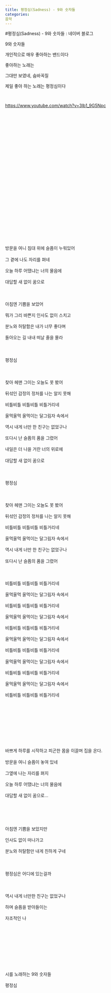 ```yaml
---
title: 평정심(Sadness) - 9와 숫자들
categories:
음악
---
```

#평정심(Sadness) - 9와 숫자들 : 네이버 블로그
<div class="wrap_rabbit pcol2 _param(1) _postViewArea222587958020" id="post-view222587958020">
<!-- Rabbit HTML --><div class="se-viewer se-theme-default" lang="ko-KR">
<!-- SE_DOC_HEADER_END -->
<div class="se-main-container">
<div class="se-component se-text se-l-default" id="SE-2e559a2d-e828-4e60-854a-03642820fcbe">
<div class="se-component-content">
<div class="se-section se-section-text se-l-default">
<div class="se-module se-module-text">
<!-- SE-TEXT { --><p class="se-text-paragraph se-text-paragraph-align-" id="SE-ef1c2f5d-20cd-4080-93f2-5e4cf772756a" style=""><span class="se-fs- se-ff-" id="SE-3f14d3a2-ee65-4dd1-abf5-6ea3159c9e78" style="">9와 숫자들</span></p><!-- } SE-TEXT --><!-- SE-TEXT { --><p class="se-text-paragraph se-text-paragraph-align-" id="SE-9e4e45f8-10e0-4a34-9ee8-c4b84e5b22fa" style=""><span class="se-fs- se-ff-" id="SE-e12b18b0-70d8-4658-8c25-e0391a29160f" style="">개인적으로 매우 좋아하는 밴드이다</span></p><!-- } SE-TEXT --><!-- SE-TEXT { --><p class="se-text-paragraph se-text-paragraph-align-" id="SE-86e68079-886d-4fd6-ba87-de1a0279dc5b" style=""><span class="se-fs- se-ff-" id="SE-9e217065-abe4-45c7-9056-4cdbacf0ba77" style="">좋아하는 노래는</span></p><!-- } SE-TEXT --><!-- SE-TEXT { --><p class="se-text-paragraph se-text-paragraph-align-" id="SE-96f78727-a060-47f7-93ac-c4d147c821d0" style=""><span class="se-fs- se-ff-" id="SE-c56a4d01-fb6b-4f90-bf2a-bab1c6bd157e" style="">그대만 보였네, 숨바꼭질</span></p><!-- } SE-TEXT --><!-- SE-TEXT { --><p class="se-text-paragraph se-text-paragraph-align-" id="SE-223193f5-e571-4460-b95e-47b1a68e12de" style=""><span class="se-fs- se-ff-" id="SE-8427fbbe-0df6-445a-8cbf-5c0e0e248bc8" style="">제일 좋아 하는 노래는 평정심이다</span></p><!-- } SE-TEXT --><!-- SE-TEXT { --><p class="se-text-paragraph se-text-paragraph-align-" id="SE-49293aa9-ff8d-424f-b294-bad239f44910" style=""><span class="se-fs- se-ff-" id="SE-a0e1a361-46a5-4c26-a5f4-3b83b17e0b5a" style="">​</span></p><!-- } SE-TEXT --><!-- SE-TEXT { --><p class="se-text-paragraph se-text-paragraph-align-" id="SE-188d7da7-50b2-4e0a-9223-bc07980db632" style=""><span class="se-fs- se-ff-" id="SE-4df57f86-343b-4407-a353-8210c605fb8c" style=""><a class="se-link" href="https://www.youtube.com/watch?v=3lb1_9G5Npc" target="_blank">https://www.youtube.com/watch?v=3lb1_9G5Npc</a></span></p><!-- } SE-TEXT -->
</div>
</div>
</div>
</div> <div class="se-component se-oembed se-l-default" id="SE-3341600b-e79f-4d22-b3ae-30352d841823">
<div class="se-component-content se-component-content-fit">
<div class="se-section se-section-oembed se-section-align- se-l-default">
<div class="se-module se-module-oembed se-is-progress" style="padding-top: 75.0%;"></div>
</div>
</div>
<script class="__se_module_data" data-module='{"type":"v2_oembed", "id" :"SE-3341600b-e79f-4d22-b3ae-30352d841823", "data" : { "html": "&lt;iframe width=\"200\" height=\"150\" src=\"https://www.youtube.com/embed/3lb1_9G5Npc?feature=oembed\" frameborder=\"0\" allow=\"accelerometer; autoplay; clipboard-write; encrypted-media; gyroscope; picture-in-picture\" allowfullscreen&gt;&lt;/iframe&gt;", "originalWidth" : "200", "originalHeight" : "150", "contentMode" : "fit", "description": "Provided to YouTube by Sony Music EntertainmentSadness · 9 and the NumbersSolitude and Solidarity℗ 2016 Tune Table Movement/ORM EntertainmentComposer, Lyrici...", "inputUrl": "https://www.youtube.com/watch?v=3lb1_9G5Npc", "thumbnailUrl" : "https://i.ytimg.com/vi/3lb1_9G5Npc/hqdefault.jpg", "thumbnailHeight" : "360", "thumbnailWidth" : "480", "title": "Sadness", "providerUrl": "https://www.youtube.com/", "align": "", "type" : "video" }}' type="text/data"></script>
</div>
<div class="se-component se-text se-l-default" id="SE-5c28974f-e569-4e05-b5c3-82d157a5c083">
<div class="se-component-content">
<div class="se-section se-section-text se-l-default">
<div class="se-module se-module-text">
<!-- SE-TEXT { --><p class="se-text-paragraph se-text-paragraph-align-left" id="SE-b3a4dc98-1025-49cb-8212-caebc748e9db" style="line-height:1.58;"><span class="se-fs-fs13 se-ff-system se-style-unset" id="SE-c034b8d0-6c02-48ce-8ac3-51b174797f80" style="color:#202124;">​</span></p><!-- } SE-TEXT --><!-- SE-TEXT { --><p class="se-text-paragraph se-text-paragraph-align-left" id="SE-8a8a295f-6cca-4db9-a126-706da0266fac" style="line-height:1.58;"><span class="se-fs- se-ff-system se-style-unset" id="SE-c332ac62-3299-408d-a388-b3636ddee022" style="color:#202124;background-color:#ffffff;">방문을 여니 침대 위에 슬픔이 누워있어</span></p><!-- } SE-TEXT --><!-- SE-TEXT { --><p class="se-text-paragraph se-text-paragraph-align-left" id="SE-58e2b3a9-0c19-4765-a7f9-6acb2dc4b8c3" style="line-height:1.58;"><span class="se-fs- se-ff-system se-style-unset" id="SE-415d2987-13a7-4162-833d-438c8a065639" style="color:#202124;background-color:#ffffff;">그 곁에 나도 자리를 펴네</span></p><!-- } SE-TEXT --><!-- SE-TEXT { --><p class="se-text-paragraph se-text-paragraph-align-left" id="SE-e7ce274d-d5f8-49ea-b212-35c6db7e6679" style="line-height:1.58;"><span class="se-fs- se-ff-system se-style-unset" id="SE-fd5de7f4-1e9b-4cde-918f-366b1365647b" style="color:#202124;background-color:#ffffff;">오늘 하루 어땠냐는 너의 물음에</span></p><!-- } SE-TEXT --><!-- SE-TEXT { --><p class="se-text-paragraph se-text-paragraph-align-left" id="SE-0da0fd2d-df98-4040-9259-6af021fcbd31" style="line-height:1.58;"><span class="se-fs- se-ff-system se-style-unset" id="SE-2447412c-a140-4f79-bc2a-63ccaa530494" style="color:#202124;background-color:#ffffff;">대답할 새 없이 꿈으로</span></p><!-- } SE-TEXT --><!-- SE-TEXT { --><p class="se-text-paragraph se-text-paragraph-align-left" id="SE-4746a83e-683f-4ab6-85f4-d951cf133041" style="line-height:1.58;"><span class="se-fs- se-ff-system se-style-unset" id="SE-b7992412-1e75-48c7-82a6-ce8d156d86bc" style="color:#202124;">​</span></p><!-- } SE-TEXT --><!-- SE-TEXT { --><p class="se-text-paragraph se-text-paragraph-align-left" id="SE-bcf5b8a6-4662-416b-aed3-c9f02d31554c" style="line-height:1.58;"><span class="se-fs- se-ff-system se-style-unset" id="SE-e799fa6a-9e16-4de4-9e33-52ce359f4c9c" style="color:#202124;background-color:#ffffff;">아침엔 기쁨을 보았어</span></p><!-- } SE-TEXT --><!-- SE-TEXT { --><p class="se-text-paragraph se-text-paragraph-align-left" id="SE-6817200f-28d9-4970-a53f-67396a552879" style="line-height:1.58;"><span class="se-fs- se-ff-system se-style-unset" id="SE-cbb948a7-f7da-4368-92be-66c7b1beff2f" style="color:#202124;background-color:#ffffff;">뭐가 그리 바쁜지 인사도 없이 스치고</span></p><!-- } SE-TEXT --><!-- SE-TEXT { --><p class="se-text-paragraph se-text-paragraph-align-left" id="SE-4b550288-bfe3-4baf-9041-e8078626f5b6" style="line-height:1.58;"><span class="se-fs- se-ff-system se-style-unset" id="SE-eb8988f5-afde-4482-8f9b-08ab995b8027" style="color:#202124;background-color:#ffffff;">분노와 허탈함은 내가 너무 좋다며</span></p><!-- } SE-TEXT --><!-- SE-TEXT { --><p class="se-text-paragraph se-text-paragraph-align-left" id="SE-0a1120ad-43ed-441a-ad8d-857cc1116783" style="line-height:1.58;"><span class="se-fs- se-ff-system se-style-unset" id="SE-a0d28e99-0731-4acf-b6b4-0e1ee97694be" style="color:#202124;background-color:#ffffff;">돌아오는 길 내내 떠날 줄을 몰라</span></p><!-- } SE-TEXT --><!-- SE-TEXT { --><p class="se-text-paragraph se-text-paragraph-align-left" id="SE-3f3ba453-e99f-40ca-8944-a81d9d558044" style="line-height:1.58;"><span class="se-fs- se-ff-system se-style-unset" id="SE-306e7903-1b5b-48e9-b061-a4f3fbe9f125" style="color:#202124;">​</span></p><!-- } SE-TEXT --><!-- SE-TEXT { --><p class="se-text-paragraph se-text-paragraph-align-left" id="SE-fdf174fb-a884-4a1e-a36f-5c50bc35370a" style="line-height:1.58;"><span class="se-fs- se-ff-system se-style-unset" id="SE-287c10c0-c1ac-4a3d-b1d9-330253268e5c" style="color:#202124;background-color:#ffffff;">평정심</span></p><!-- } SE-TEXT --><!-- SE-TEXT { --><p class="se-text-paragraph se-text-paragraph-align-left" id="SE-39e16a85-6a88-4777-9cbd-25f8087688ea" style="line-height:1.58;"><span class="se-fs- se-ff-system se-style-unset" id="SE-eda1c9a1-1c25-4d52-aace-45dce90eb65b" style="color:#202124;">​</span></p><!-- } SE-TEXT --><!-- SE-TEXT { --><p class="se-text-paragraph se-text-paragraph-align-left" id="SE-a4b5a984-b373-4105-8606-fc6589e04c16" style="line-height:1.58;"><span class="se-fs- se-ff-system se-style-unset" id="SE-21b62a4c-f23b-46ec-b7b6-b87c686850ab" style="color:#202124;background-color:#ffffff;">찾아 헤맨 그이는 오늘도 못 봤어</span></p><!-- } SE-TEXT --><!-- SE-TEXT { --><p class="se-text-paragraph se-text-paragraph-align-left" id="SE-370ce98c-e1cf-4199-96f7-d3a4ee28c9ff" style="line-height:1.58;"><span class="se-fs- se-ff-system se-style-unset" id="SE-b391f796-8217-4124-ad96-99b0087a4c08" style="color:#202124;background-color:#ffffff;">뒤섞인 감정의 정처를 나는 알지 못해</span></p><!-- } SE-TEXT --><!-- SE-TEXT { --><p class="se-text-paragraph se-text-paragraph-align-left" id="SE-d54102c3-ac7f-4b29-8568-891173486f71" style="line-height:1.58;"><span class="se-fs- se-ff-system se-style-unset" id="SE-9c4a34f5-4b27-4215-b1d4-31b14ef00ac3" style="color:#202124;background-color:#ffffff;">비틀비틀 비틀비틀 비틀거리네</span></p><!-- } SE-TEXT --><!-- SE-TEXT { --><p class="se-text-paragraph se-text-paragraph-align-left" id="SE-bb82bead-c023-4312-b3d4-956548d311b2" style="line-height:1.58;"><span class="se-fs- se-ff-system se-style-unset" id="SE-36d39385-decc-4997-bd3a-f9aec7345d4e" style="color:#202124;background-color:#ffffff;">울먹울먹 울먹이는 달그림자 속에서</span></p><!-- } SE-TEXT --><!-- SE-TEXT { --><p class="se-text-paragraph se-text-paragraph-align-left" id="SE-d3b7c295-3c95-4d94-8462-6bf742668b27" style="line-height:1.58;"><span class="se-fs- se-ff-system se-style-unset" id="SE-76add446-7b85-401f-aa54-598ef25104f4" style="color:#202124;background-color:#ffffff;">역시 내게 너만 한 친구는 없었구나</span></p><!-- } SE-TEXT --><!-- SE-TEXT { --><p class="se-text-paragraph se-text-paragraph-align-left" id="SE-f1a68204-45e3-40ee-a05c-ff86a996c95f" style="line-height:1.58;"><span class="se-fs- se-ff-system se-style-unset" id="SE-75733b8b-f276-4c2a-aebb-e532e3f7dec3" style="color:#202124;background-color:#ffffff;">또다시 난 슬픔의 품을 그렸어</span></p><!-- } SE-TEXT --><!-- SE-TEXT { --><p class="se-text-paragraph se-text-paragraph-align-left" id="SE-d858c7dd-9ca1-49c5-a529-7aefd1b050e0" style="line-height:1.58;"><span class="se-fs- se-ff-system se-style-unset" id="SE-7a3f1af8-917d-4559-b67c-70147dbc4407" style="color:#202124;background-color:#ffffff;">내일은 더 나을 거란 너의 위로에</span></p><!-- } SE-TEXT --><!-- SE-TEXT { --><p class="se-text-paragraph se-text-paragraph-align-left" id="SE-8e78ac26-750e-47ae-b0aa-1ff70ced6528" style="line-height:1.58;"><span class="se-fs- se-ff-system se-style-unset" id="SE-752ca42c-bda0-425b-917d-f4a40c316850" style="color:#202124;background-color:#ffffff;">대답할 새 없이 꿈으로</span></p><!-- } SE-TEXT --><!-- SE-TEXT { --><p class="se-text-paragraph se-text-paragraph-align-left" id="SE-92a1e718-d3f6-454d-8c9b-c1473a56c9df" style="line-height:1.58;"><span class="se-fs- se-ff-system se-style-unset" id="SE-add7a5ff-2a90-42c1-aa91-4c7e8b626a7d" style="color:#202124;">​</span></p><!-- } SE-TEXT --><!-- SE-TEXT { --><p class="se-text-paragraph se-text-paragraph-align-left" id="SE-99c9d7d7-b7d3-4e12-8c03-5fc3d866d812" style="line-height:1.58;"><span class="se-fs- se-ff-system se-style-unset" id="SE-f6668aed-1565-4703-820c-abb1a606f37c" style="color:#202124;background-color:#ffffff;">평정심</span></p><!-- } SE-TEXT --><!-- SE-TEXT { --><p class="se-text-paragraph se-text-paragraph-align-left" id="SE-bed27941-9ad8-46be-a537-5b49a49a17c0" style="line-height:1.58;"><span class="se-fs- se-ff-system se-style-unset" id="SE-fb1eb69e-60e2-4ac7-8de0-25580172c785" style="color:#202124;">​</span></p><!-- } SE-TEXT --><!-- SE-TEXT { --><p class="se-text-paragraph se-text-paragraph-align-left" id="SE-8c208bab-3cdd-45ab-8538-a2e747be8006" style="line-height:1.58;"><span class="se-fs- se-ff-system se-style-unset" id="SE-b94490ff-e107-4afa-b920-055ce980d705" style="color:#202124;background-color:#ffffff;">찾아 헤맨 그이는 오늘도 못 봤어</span></p><!-- } SE-TEXT --><!-- SE-TEXT { --><p class="se-text-paragraph se-text-paragraph-align-left" id="SE-d0e0d1a1-977f-4a06-ad1d-4c9338e5943a" style="line-height:1.58;"><span class="se-fs- se-ff-system se-style-unset" id="SE-b950494c-f1ed-4ac9-9a54-a0e03dea533f" style="color:#202124;background-color:#ffffff;">뒤섞인 감정의 정처를 나는 알지 못해</span></p><!-- } SE-TEXT --><!-- SE-TEXT { --><p class="se-text-paragraph se-text-paragraph-align-left" id="SE-f96a649d-8d50-4b87-81a8-61b17bb88279" style="line-height:1.58;"><span class="se-fs- se-ff-system se-style-unset" id="SE-2429b76f-7b40-461e-ab4d-410a59b6f129" style="color:#202124;background-color:#ffffff;">비틀비틀 비틀비틀 비틀거리네</span></p><!-- } SE-TEXT --><!-- SE-TEXT { --><p class="se-text-paragraph se-text-paragraph-align-left" id="SE-5160edee-f523-4f3b-9e5e-ab647d7897e4" style="line-height:1.58;"><span class="se-fs- se-ff-system se-style-unset" id="SE-76dfdea6-5f36-4dba-bed1-3e00220bb2a2" style="color:#202124;background-color:#ffffff;">울먹울먹 울먹이는 달그림자 속에서</span></p><!-- } SE-TEXT --><!-- SE-TEXT { --><p class="se-text-paragraph se-text-paragraph-align-left" id="SE-5bd94473-5b35-45bf-8804-54250c47ee00" style="line-height:1.58;"><span class="se-fs- se-ff-system se-style-unset" id="SE-346e220d-d709-40fa-9cf0-69775e17de4d" style="color:#202124;background-color:#ffffff;">역시 내게 너만 한 친구는 없었구나</span></p><!-- } SE-TEXT --><!-- SE-TEXT { --><p class="se-text-paragraph se-text-paragraph-align-left" id="SE-e30d43c9-86aa-406e-92f2-ce6edf4223dc" style="line-height:1.58;"><span class="se-fs- se-ff-system se-style-unset" id="SE-35d9a22e-2599-42d7-815b-e01c80b3e3dd" style="color:#202124;background-color:#ffffff;">또다시 난 슬픔의 품을 그렸어</span></p><!-- } SE-TEXT --><!-- SE-TEXT { --><p class="se-text-paragraph se-text-paragraph-align-left" id="SE-903cc810-2559-4555-bae2-d5a80e591bc0" style="line-height:1.58;"><span class="se-fs- se-ff-system se-style-unset" id="SE-56e37a03-89fc-4649-8ab9-c09fc9caeaf3" style="color:#202124;">​</span></p><!-- } SE-TEXT --><!-- SE-TEXT { --><p class="se-text-paragraph se-text-paragraph-align-left" id="SE-91f4f99d-5de0-4b9d-a63a-b645563aa7a9" style="line-height:1.58;"><span class="se-fs- se-ff-system se-style-unset" id="SE-d3bfa162-1311-4a92-83e0-28fa5bcd6982" style="color:#202124;background-color:#ffffff;">비틀비틀 비틀비틀 비틀거리네</span></p><!-- } SE-TEXT --><!-- SE-TEXT { --><p class="se-text-paragraph se-text-paragraph-align-left" id="SE-ac1f62ff-f914-4442-b920-5ed036f2ab7c" style="line-height:1.58;"><span class="se-fs- se-ff-system se-style-unset" id="SE-7c77ee7d-de84-4549-98d5-c00a08078aa1" style="color:#202124;background-color:#ffffff;">울먹울먹 울먹이는 달그림자 속에서</span></p><!-- } SE-TEXT --><!-- SE-TEXT { --><p class="se-text-paragraph se-text-paragraph-align-left" id="SE-b2b4cf72-4cfe-4ddd-955f-23ee07403183" style="line-height:1.58;"><span class="se-fs- se-ff-system se-style-unset" id="SE-f173cfa4-0174-432a-8f47-f028915849ef" style="color:#202124;background-color:#ffffff;">비틀비틀 비틀비틀 비틀거리네</span></p><!-- } SE-TEXT --><!-- SE-TEXT { --><p class="se-text-paragraph se-text-paragraph-align-left" id="SE-7fa50457-dfb1-4b38-9d21-daaf520485a1" style="line-height:1.58;"><span class="se-fs- se-ff-system se-style-unset" id="SE-9c415bf3-b799-42a8-b277-9e7d269789bc" style="color:#202124;background-color:#ffffff;">울먹울먹 울먹이는 달그림자 속에서</span></p><!-- } SE-TEXT --><!-- SE-TEXT { --><p class="se-text-paragraph se-text-paragraph-align-left" id="SE-cf00cac4-6d08-4b80-9cb8-9e64fdbe3d01" style="line-height:1.58;"><span class="se-fs- se-ff-system se-style-unset" id="SE-b0c12281-b9f4-402e-9799-9c4820eb75b2" style="color:#202124;background-color:#ffffff;">비틀비틀 비틀비틀 비틀거리네</span></p><!-- } SE-TEXT --><!-- SE-TEXT { --><p class="se-text-paragraph se-text-paragraph-align-left" id="SE-0ef9d596-4c71-4118-9587-e3eb24181276" style="line-height:1.58;"><span class="se-fs- se-ff-system se-style-unset" id="SE-b91c700d-781b-4286-a272-f2db85246922" style="color:#202124;background-color:#ffffff;">울먹울먹 울먹이는 달그림자 속에서</span></p><!-- } SE-TEXT --><!-- SE-TEXT { --><p class="se-text-paragraph se-text-paragraph-align-left" id="SE-434e64bf-83da-4817-b002-22843e16e1f7" style="line-height:1.58;"><span class="se-fs- se-ff-system se-style-unset" id="SE-362ee3b4-7a88-4ce4-8dd5-020de396cc03" style="color:#202124;background-color:#ffffff;">비틀비틀 비틀비틀 비틀거리네</span></p><!-- } SE-TEXT --><!-- SE-TEXT { --><p class="se-text-paragraph se-text-paragraph-align-left" id="SE-5afb7529-8df0-48f4-a850-43e9460739b6" style="line-height:1.58;"><span class="se-fs- se-ff-system se-style-unset" id="SE-da90be78-5a8a-48c9-9352-bf9b9d1001f6" style="color:#202124;background-color:#ffffff;">울먹울먹 울먹이는 달그림자 속에서</span></p><!-- } SE-TEXT --><!-- SE-TEXT { --><p class="se-text-paragraph se-text-paragraph-align-left" id="SE-071ab106-4b48-4e4a-96e2-8f78eb4faa6c" style="line-height:1.58;"><span class="se-fs- se-ff-system se-style-unset" id="SE-4912b15c-b403-45ca-a64d-2e67459b491d" style="color:#202124;background-color:#ffffff;">비틀비틀 비틀비틀 비틀거리네</span></p><!-- } SE-TEXT --><!-- SE-TEXT { --><p class="se-text-paragraph se-text-paragraph-align-left" id="SE-94d9cb5f-575c-4be7-aef5-a91364595dce" style="line-height:1.58;"><span class="se-fs- se-ff-system se-style-unset" id="SE-a232e29d-ac5d-4c87-90f9-609a0f9f3b03" style="color:#202124;background-color:#ffffff;">울먹울먹 울먹이는 달그림자 속에서</span></p><!-- } SE-TEXT --><!-- SE-TEXT { --><p class="se-text-paragraph se-text-paragraph-align-left" id="SE-8b2c662b-dfed-47ae-b896-09745a22ca09" style="line-height:1.58;"><span class="se-fs- se-ff-system se-style-unset" id="SE-c53bffeb-934e-4553-96c9-357ad5b07ac4" style="color:#202124;background-color:#ffffff;">비틀비틀 비틀비틀 비틀거리네</span></p><!-- } SE-TEXT --><!-- SE-TEXT { --><p class="se-text-paragraph se-text-paragraph-align-left" id="SE-b6443565-6085-43a3-993d-d1f533f6124d" style="line-height:1.58;"><span class="se-fs-fs13 se-ff-system se-style-unset" id="SE-e29638dd-a115-42ec-bdb4-0dcc5aa87690" style="color:#202124;">​</span></p><!-- } SE-TEXT --><!-- SE-TEXT { --><p class="se-text-paragraph se-text-paragraph-align-left" id="SE-3a754471-d8a0-4455-b249-ba5d77c414e3" style="line-height:1.58;"><span class="se-fs-fs13 se-ff-system se-style-unset" id="SE-d504ccac-b5a2-40f4-b784-28a1b929fc82" style="color:#202124;">​</span></p><!-- } SE-TEXT --><!-- SE-TEXT { --><p class="se-text-paragraph se-text-paragraph-align-left" id="SE-6e053447-bc2d-4019-a2de-d998a0148742" style="line-height:1.58;"><span class="se-fs- se-ff-system se-style-unset" id="SE-aa83061e-51db-43b0-9ef3-0fd16ffa6ef5" style="color:#202124;">​</span></p><!-- } SE-TEXT --><!-- SE-TEXT { --><p class="se-text-paragraph se-text-paragraph-align-left" id="SE-ca7efa05-8d81-4c4d-b2ae-1ab1b76c18d8" style="line-height:1.58;"><span class="se-fs- se-ff-system se-style-unset" id="SE-942cf6df-5bf8-4f20-9cdf-166355642198" style="color:#202124;">​</span></p><!-- } SE-TEXT --><!-- SE-TEXT { --><p class="se-text-paragraph se-text-paragraph-align-left" id="SE-a12b3743-a2a9-489b-af39-54972c255979" style="line-height:1.58;"><span class="se-fs- se-ff-system se-style-unset" id="SE-ce1897e5-4f93-4d8c-9ff3-ca86f82a7124" style="color:#202124;background-color:#ffffff;">바쁘게 하루를 시작하고 피곤한 몸을 이끌며 집을 온다.</span></p><!-- } SE-TEXT --><!-- SE-TEXT { --><p class="se-text-paragraph se-text-paragraph-align-left" id="SE-8eaa30c2-7b27-4abf-8382-1eb773b7090e" style="line-height:1.58;"><span class="se-fs- se-ff-system se-style-unset" id="SE-6f181ac6-f689-4cac-b76e-b2e86e846513" style="color:#202124;background-color:#ffffff;">방문을 여니 슬픔이 놓여 있네</span></p><!-- } SE-TEXT --><!-- SE-TEXT { --><p class="se-text-paragraph se-text-paragraph-align-left" id="SE-b4926c21-95f3-4fdf-a527-ea23495cf9cb" style="line-height:1.58;"><span class="se-fs- se-ff-system se-style-unset" id="SE-57b56aa5-170e-40e7-b997-0bb202aaff4b" style="color:#202124;background-color:#ffffff;">그옆에 나는 자리를 펴지</span></p><!-- } SE-TEXT --><!-- SE-TEXT { --><p class="se-text-paragraph se-text-paragraph-align-left" id="SE-738c2989-a03a-4479-8959-278912964c1f" style="line-height:1.58;"><span class="se-fs- se-ff-system se-style-unset" id="SE-add0bc01-8a4e-4ed5-be99-15cb952768aa" style="color:#202124;background-color:#ffffff;">오늘 하루 어땠냐는 너의 물음에</span></p><!-- } SE-TEXT --><!-- SE-TEXT { --><p class="se-text-paragraph se-text-paragraph-align-left" id="SE-5dee4a47-4da7-435f-8e96-03fb3b84594e" style="line-height:1.58;"><span class="se-fs- se-ff-system se-style-unset" id="SE-4e1b4e1e-23ce-4819-bdd6-88083584ccf5" style="color:#202124;background-color:#ffffff;">대답할 새 없이 꿈으로...</span></p><!-- } SE-TEXT --><!-- SE-TEXT { --><p class="se-text-paragraph se-text-paragraph-align-left" id="SE-cd31adc4-cc2e-4d4f-bbde-0d804e26c80b" style="line-height:1.58;"><span class="se-fs- se-ff-system se-style-unset" id="SE-46316533-86e7-4a49-abaf-2b783ffe38bd" style="color:#202124;">​</span></p><!-- } SE-TEXT --><!-- SE-TEXT { --><p class="se-text-paragraph se-text-paragraph-align-left" id="SE-e5c5e94b-c81f-4f19-95d0-51098ee36684" style="line-height:1.58;"><span class="se-fs- se-ff-system se-style-unset" id="SE-69433636-ceb8-4d33-a4da-101779d9c27e" style="color:#202124;">​</span></p><!-- } SE-TEXT --><!-- SE-TEXT { --><p class="se-text-paragraph se-text-paragraph-align-left" id="SE-796f48d5-12df-40a9-96aa-912ece0df1ef" style="line-height:1.58;"><span class="se-fs- se-ff-system se-style-unset" id="SE-93a80f64-1cd5-44fc-90e9-fa987379166b" style="color:#202124;background-color:#ffffff;">아침엔 기쁨을 보았지만</span></p><!-- } SE-TEXT --><!-- SE-TEXT { --><p class="se-text-paragraph se-text-paragraph-align-left" id="SE-fc997dfd-bddb-46dd-88a6-119199843424" style="line-height:1.58;"><span class="se-fs- se-ff-system se-style-unset" id="SE-b94566da-df22-4181-bf54-415179260fa5" style="color:#202124;background-color:#ffffff;">인사도 없이 떠나가고</span></p><!-- } SE-TEXT --><!-- SE-TEXT { --><p class="se-text-paragraph se-text-paragraph-align-left" id="SE-97481926-2d5e-4f81-bc5a-3c361e6f960a" style="line-height:1.58;"><span class="se-fs- se-ff-system se-style-unset" id="SE-6f1a3696-d14b-4dcc-8e60-fb12d08fc2ac" style="color:#202124;background-color:#ffffff;">분노와 허탈함만 내게 친하게 구네</span></p><!-- } SE-TEXT --><!-- SE-TEXT { --><p class="se-text-paragraph se-text-paragraph-align-left" id="SE-5e7a27e4-5a1c-482b-82a2-90fc11bb2cb9" style="line-height:1.58;"><span class="se-fs- se-ff-system se-style-unset" id="SE-8ea68500-f19c-4ad5-8a07-8492c777d623" style="color:#202124;">​</span></p><!-- } SE-TEXT --><!-- SE-TEXT { --><p class="se-text-paragraph se-text-paragraph-align-left" id="SE-dedb34ac-07c9-4dea-a6dc-8c8679d97ba2" style="line-height:1.58;"><span class="se-fs- se-ff-system se-style-unset" id="SE-612c0907-14a7-4278-b759-5d7fe9f68b9f" style="color:#202124;background-color:#ffffff;">평정심은 어디에 있는걸까</span></p><!-- } SE-TEXT --><!-- SE-TEXT { --><p class="se-text-paragraph se-text-paragraph-align-left" id="SE-8e6f285e-1b10-4797-a1ef-8a98e0f01727" style="line-height:1.58;"><span class="se-fs- se-ff-system se-style-unset" id="SE-34d3a525-3259-4970-a5f8-d67f2b19994e" style="color:#202124;">​</span></p><!-- } SE-TEXT --><!-- SE-TEXT { --><p class="se-text-paragraph se-text-paragraph-align-left" id="SE-316c001c-f092-4fbe-995e-a3d5d697171e" style="line-height:1.58;"><span class="se-fs- se-ff-system se-style-unset" id="SE-61ee4aea-a9d2-4aa5-92ce-703a434335ab" style="color:#202124;background-color:#ffffff;">역시 내게 너만한 친구는 없었구나</span></p><!-- } SE-TEXT --><!-- SE-TEXT { --><p class="se-text-paragraph se-text-paragraph-align-left" id="SE-5e131a91-92be-4cc0-9c36-ecb5b0ae3a54" style="line-height:1.58;"><span class="se-fs- se-ff-system se-style-unset" id="SE-f3565073-b4c3-4fc6-849d-119f536cf8b7" style="color:#202124;background-color:#ffffff;">하며 슬픔을 받아들이는</span></p><!-- } SE-TEXT --><!-- SE-TEXT { --><p class="se-text-paragraph se-text-paragraph-align-left" id="SE-0231ea1a-d0ba-49c3-a575-925df725c82c" style="line-height:1.58;"><span class="se-fs- se-ff-system se-style-unset" id="SE-d166fe13-e972-4b4e-827e-5e444ddce474" style="color:#202124;background-color:#ffffff;">자조적인 나</span></p><!-- } SE-TEXT --><!-- SE-TEXT { --><p class="se-text-paragraph se-text-paragraph-align-left" id="SE-fe5d7f4a-fa99-4509-a74c-ebe9753e87dc" style="line-height:1.58;"><span class="se-fs- se-ff-system se-style-unset" id="SE-9b853153-7e99-4664-8ff1-02d115d081f6" style="color:#202124;">​</span></p><!-- } SE-TEXT --><!-- SE-TEXT { --><p class="se-text-paragraph se-text-paragraph-align-left" id="SE-33799525-fdd7-4209-805a-fec76d96cefb" style="line-height:1.58;"><span class="se-fs- se-ff-system se-style-unset" id="SE-c62e64b2-83d7-4eb1-be2b-0b12a8832300" style="color:#202124;">​</span></p><!-- } SE-TEXT --><!-- SE-TEXT { --><p class="se-text-paragraph se-text-paragraph-align-left" id="SE-0550da76-594c-4ffd-a80d-72a61f60fe72" style="line-height:1.58;"><span class="se-fs- se-ff-system se-style-unset" id="SE-5a9f6a23-d505-4b9b-8829-4adfe6f427f3" style="color:#202124;">​</span></p><!-- } SE-TEXT --><!-- SE-TEXT { --><p class="se-text-paragraph se-text-paragraph-align-left" id="SE-1e2fd05c-825e-4048-82c1-24cd8728ba1f" style="line-height:1.58;"><span class="se-fs- se-ff-system se-style-unset" id="SE-5929e3c3-04fd-4109-bdb1-8a16ff3006f8" style="color:#202124;">​</span></p><!-- } SE-TEXT --><!-- SE-TEXT { --><p class="se-text-paragraph se-text-paragraph-align-left" id="SE-64a79ad1-e39e-4e33-a199-f1eefe3a1540" style="line-height:1.58;"><span class="se-fs- se-ff-system se-style-unset" id="SE-a280f0f8-76c6-43f9-8340-68a7cf5a8577" style="color:#202124;background-color:#ffffff;">시를 노래하는 9와 숫자들</span></p><!-- } SE-TEXT --><!-- SE-TEXT { --><p class="se-text-paragraph se-text-paragraph-align-left" id="SE-5a96072b-e667-41ce-a4eb-154e992ab2f1" style="line-height:1.58;"><span class="se-fs- se-ff-system se-style-unset" id="SE-728775cb-b0d4-452f-9292-d36c5096bddf" style="color:#202124;background-color:#ffffff;">평정심</span></p><!-- } SE-TEXT --><!-- SE-TEXT { --><p class="se-text-paragraph se-text-paragraph-align-left" id="SE-9c60fe26-f0db-44b1-a1f8-78320804eb1f" style="line-height:1.58;"><span class="se-fs- se-ff-system se-style-unset" id="SE-fed1a012-40d2-4986-b070-4b8427ec38e9" style="color:#202124;">​</span></p><!-- } SE-TEXT --><!-- SE-TEXT { --><p class="se-text-paragraph se-text-paragraph-align-left" id="SE-4e45762b-454c-4f95-8c39-4464e3a1224d" style="line-height:1.58;"><span class="se-fs- se-ff-system se-style-unset" id="SE-ea171742-9c18-4071-a09d-5449b202ae12" style="color:#202124;">​</span></p><!-- } SE-TEXT -->
</div>
</div>
</div>
</div> </div>
</div>
</div>